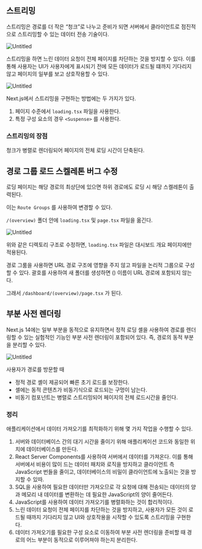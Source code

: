 ## 스트리밍

스트리밍은 경로를 더 작은 “청크”로 나누고 준비가 되면 서버에서 클라이언트로 점진적으로 스트리밍할 수 있는 데이터 전송 기술이다.

![Untitled](https://prod-files-secure.s3.us-west-2.amazonaws.com/8f34238a-246a-4ffd-8d8a-f3a45a9148ed/dea1a006-b452-406f-a8a0-fb4fbfb8ef30/Untitled.png)

스트리밍을 하면 느린 데이터 요청이 전체 페이지를 차단하는 것을 방지할 수 있다.
이를 통해 사용자는 UI가 사용자에게 표시되기 전에 모든 데이터가 로드될 떄까지 기다리지 않고 페이지의 일부를 보고 상호작용할 수 있다.

![Untitled](https://prod-files-secure.s3.us-west-2.amazonaws.com/8f34238a-246a-4ffd-8d8a-f3a45a9148ed/33b1fa69-b1de-4485-b1e7-6949010caf76/Untitled.png)

Next.js에서 스트리밍을 구현하는 방법에는 두 가지가 있다.

1. 페이지 수준에서 `loading.tsx` 파일을 사용한다.
2. 특정 구성 요소의 경우 `<Suspense>` 를 사용한다.

### 스트리밍의 장점

청크가 병렬로 렌더링되어 페이지의 전체 로딩 시간이 단축된다.

## 경로 그룹 로드 스켈레톤 버그 수정

로딩 페이지는 해당 경로의 최상단에 있으면 하위 경로에도 로딩 시 해당 스켈레톤이 출력된다.

이는 `Route Groups` 를 사용하여 변경할 수 있다.

`/(overview)` 폴더 안에 `loading.tsx` 및 `page.tsx` 파일을 옮긴다.

![Untitled](https://prod-files-secure.s3.us-west-2.amazonaws.com/8f34238a-246a-4ffd-8d8a-f3a45a9148ed/83d0c6d4-c38d-456d-a28b-3380404e2386/Untitled.png)

위와 같은 디렉토리 구조로 수정하면, `loading.tsx` 파일은 대시보드 개요 페이지에만 적용된다.

경로 그룸을 사용하면 URL 경로 구조에 영향을 주지 않고 파일을 논리적 그룹으로 구성할 수 있다.
괄호를 사용하여 새 폴더를 생성하면 () 이름이 URL 경로에 포함되지 않는다.

그래서 `/dashboard/(overview)/page.tsx` 가 된다.

## 부분 사전 렌더링

Next.js 14에는 일부 부분을 동적으로 유지하면서 정적 로딩 셸을 사용하여 경로를 렌더링할 수 있는 실험적인 기능인 부분 사전 렌더링이 포함되어 있다. 즉, 경로의 동적 부분을 분리할 수 있다.

![Untitled](https://prod-files-secure.s3.us-west-2.amazonaws.com/8f34238a-246a-4ffd-8d8a-f3a45a9148ed/00d3a688-167a-49a4-8a94-36a0bfc71365/Untitled.png)

사용자가 경로를 방문할 때

- 정적 경로 셸이 제공되어 빠른 초기 로드를 보장한다.
- 셸에는 동적 콘텐츠가 비동기식으로 로드되는 구멍이 남는다.
- 비동기 컴포넌트는 병렬로 스트리밍되어 페이지의 전체 로드시간을 줄인다.

### 정리

애플리케이션에서 데이터 가져오기를 최적화하기 위해 몇 가지 작업을 수행할 수 있다.

1. 서버와 데이터베이스 간의 대기 시간을 줄이기 위해 애플리케이션 코드와 동일한 위치에 데이터베이스를 만든다.
2. React Server Components를 사용하여 서버에서 데이터를 가져온다. 이를 통해 서버에서 비용이 많이 드는 데이터 패치와 로직을 방지하고 클라이언트 측 JavaScript 번들을 줄이고, 데이터베이스의 비밀이 클라이언트에 노출되는 것을 방지할 수 있따.
3. SQL을 사용하여 필요한 데이터만 가져오므로 각 요청에 대해 전송되는 데이터의 양과 메모리 내 데이터를 변환하는 데 필요한 JavaScript의 양이 줄어든다.
4. JavaScript를 사용하여 데이터 가져오기를 병렬화하는 것이 합리적이다.
5. 느린 데이터 요청이 전체 페이지를 차단하는 것을 방지하고, 사용자가 모든 것이 로드될 때까지 기다리지 않고 UI와 상호작용을 시작할 수 있도록 스트리밍을 구현한다.
6. 데이터 가져오기를 필요한 구성 요소로 이동하여 부분 사전 렌더링을 준비할 때 경로의 어느 부분이 동적으로 이루어져야 하는지 분리한다.
